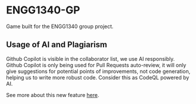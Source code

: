 # ENGG1340-GP

Game built for the ENGG1340 group project.

## Usage of AI and Plagiarism

Github Copilot is visible in the collaborator list, we use AI responsibly. Github Copilot is only being used for Pull Requests auto-review, it will only give suggestions for potential points of improvements, not code generation, helping us to write more robust code. Consider this as CodeQL powered by AI.

See more about this new feature [here](https://docs.github.com/zh/copilot/using-github-copilot/code-review/using-copilot-code-review).
